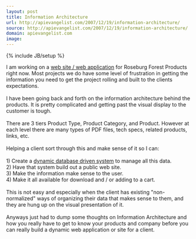 ```yaml
---
layout: post
title: Information Architecture
url: http://apievangelist.com/2007/12/19/information-architecture/
source: http://apievangelist.com/2007/12/19/information-architecture/
domain: apievangelist.com
image: 
---
```

{% include JB/setup %}<p>I am working on a <a href="http://www.originalwebsolutions.com">web site / web application</a> for Roseburg Forest Products right now.  Most projects we do have some level of frustration in getting the information you need to get the project rolling and built to the clients expectations.<br /><br />I have been going back and forth on the information architecture behind the products.  It is pretty complicated and getting past the visual display to the customer is tough.<br /><br />There are 3 tiers Product Type, Product Category, and Product.  However at each level there are many types of PDF files, tech specs, related products, links, etc.<br /><br />Helping a client sort through this and make sense of it so I can:<br /><br />1) Create a <a href="http://www.originalwebsolutions.com">dynamic database driven system</a> to manage all this data.<br />2) Have that system build out a public web site.<br />3) Make the information make sense to the user.<br />4) Make it all available for download and / or adding to a cart.<br /><br />This is not easy and especially when the client has existing "non-normalized" ways of organizing their data that makes sense to them, and they are hung up on the visual presentation of it.<br /><br />Anyways just had to dump some thoughts on Information Architecture and how you really have to get to know your products and company before you can really build a dynamic web application or site for a client.</p>
